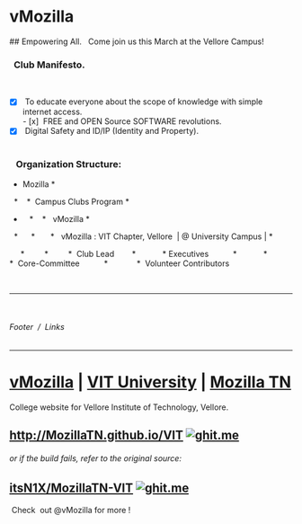 # vMozilla 
## Empowering All.
 
Come join us this March at the Vellore Campus!
 
 
###    Club Manifesto. 
 
- [x]  To educate everyone about the scope of knowledge with simple internet access.  
- [x]  FREE and OPEN Source SOFTWARE revolutions.  
- [x]  Digital Safety and ID/IP (Identity and Property).  
 
###    Organization Structure:
 
*  Mozilla *

  *  
  *  Campus Clubs Program *
  
  *  
  *
    *   vMozilla * 
    
    *   
    *  
      *   vMozilla : VIT Chapter, Vellore  | @ University Campus | *
      
      *  
      *   
        *  Club Lead 
        *  
          * Executives  
          *  
          *
            *  Core-Committee 
            *  
            *  Volunteer Contributors 
             
           
         
 
 
----
 
######  Footer  /  Links 

----


# [vMozilla](http://www.github.com/vMozilla) | [VIT University](http://www.github.com/VITUni) | [Mozilla TN](http://github.com/mozillatn) 
College website for Vellore Institute of Technology, Vellore. 
## <http://MozillaTN.github.io/VIT> [![ghit.me](https://ghit.me/badge.svg?repo=MozillaTN/VIT)](https://ghit.me/repo/MozillaTN/VIT)

###### or if the build fails, refer to the original source:
## [itsN1X/MozillaTN-VIT](https://itsn1x.github.io/MozillaTN-VIT/) [![ghit.me](https://ghit.me/badge.svg?repo=itsn1x/MozillaTN-VIT)](https://ghit.me/repo/itsn1x/MozillaTN-VIT)
 Check  out @vMozilla for more !
